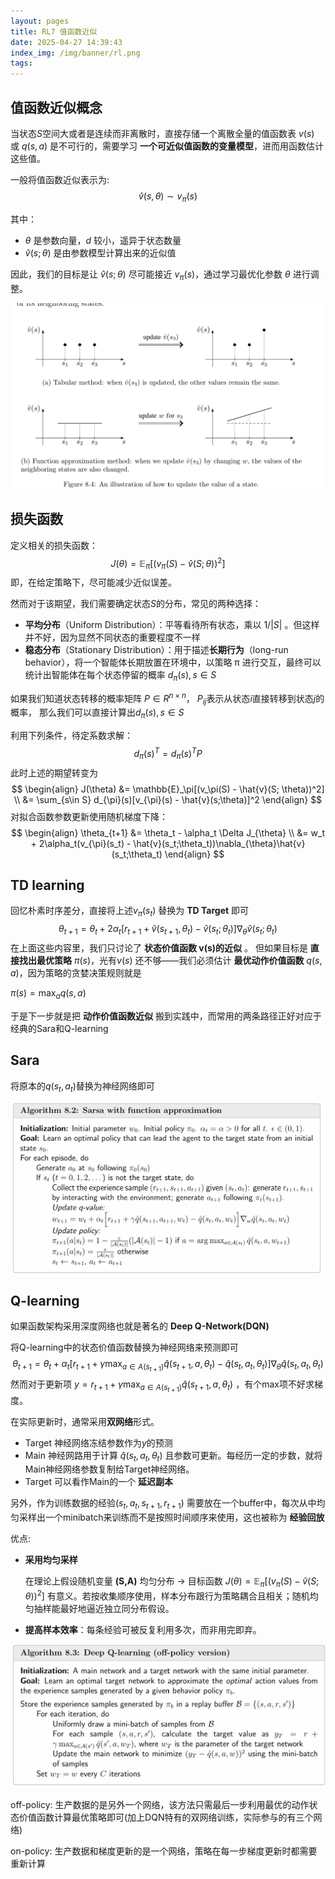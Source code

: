 ```yaml
---
layout: pages
title: RL7 值函数近似
date: 2025-04-27 14:39:43
index_img: /img/banner/rl.png 
tags:
---
```


## 值函数近似概念

当状态$S$空间大或者是连续而非离散时，直接存储一个离散全量的值函数表 $v(s)$ 或 $q(s,a)$ 是不可行的，需要学习 **一个可近似值函数的变量模型**，进而用函数估计这些值。

一般将值函数近似表示为:
$$
\hat{v}(s,\theta) \sim v_{\pi}(s)
$$


其中：

- $\theta$ 是参数向量，$d$ 较小，遥异于状态数量
- $\hat{v}(s;\theta)$ 是由参数模型计算出来的近似值

因此，我们的目标是让 $\hat{v}(s;\theta)$ 尽可能接近 $v_\pi(s)$，通过学习最优化参数 $\theta$ 进行调整。

![基于离散的值函数表和使用函数近似值函数每一步更新时的区别](/img/rl/rl7_diff.png)

## 损失函数

定义相关的损失函数：
$$
J(\theta) = \mathbb{E}_\pi[(v_\pi(S) - \hat{v}(S; \theta))^2]
$$
即，在给定策略下，尽可能减少近似误差。

然而对于该期望，我们需要确定状态$S$的分布，常见的两种选择：

* **平均分布**（Uniform Distribution）：平等看待所有状态，乘以 $1/|S|$ 。但这样并不好，因为显然不同状态的重要程度不一样
* **稳态分布**（Stationary Distribution）：用于描述**长期行为**（long-run behavior），将一个智能体长期放置在环境中，以策略 π 进行交互，最终可以统计出智能体在每个状态停留的概率 ${d_{\pi}(s)},s∈S$

如果我们知道状态转移的概率矩阵 $P \in R^{n \times n}$， $P_{ij}$表示从状态$i$直接转移到状态$j$的概率， 那么我们可以直接计算出$d_{\pi}(s), s\in S$ 

利用下列条件，待定系数求解：
$$
d_{\pi}(s)^T = d_{\pi}(s)^TP 
$$
此时上述的期望转变为
$$
\begin{align}
J(\theta) &= \mathbb{E}_\pi[(v_\pi(S) - \hat{v}(S; \theta))^2] \\
&= \sum_{s\in S} d_{\pi}(s)[v_{\pi}(s) - \hat{v}(s;\theta)]^2
\end{align}
$$
对拟合函数参数更新使用随机梯度下降：
$$
\begin{align}
\theta_{t+1}  &= \theta_t - \alpha_t \Delta J_{\theta} \\
&= w_t + 2\alpha_t(v_{\pi}(s_t) - \hat{v}(s_t;\theta_t))\nabla_{\theta}\hat{v}(s_t;\theta_t)
\end{align}
$$

## TD learning

回忆朴素时序差分，直接将上述$v_{\pi}(s_t)$ 替换为 **TD Target** 即可
$$
\theta_{t+1}= \theta_t + 2\alpha_t[r_{t+1} + \hat{v}(s_{t+1}, \theta_t)- \hat{v}(s_t;\theta_t)]\nabla_{\theta}\hat{v}(s_t;\theta_t)
$$
在上面这些内容里，我们只讨论了 **状态价值函数 v(s)的近似** 。
 但如果目标是 **直接找出最优策略** $\pi(s)$，光有$v(s)$ 还不够——我们必须估计 **最优动作价值函数** $q(s,a)$，因为策略的贪婪决策规则就是

$\pi(s) = \max_{a}q(s,a)$

于是下一步就是把 **动作价值函数近似** 搬到实践中，而常用的两条路径正好对应于经典的Sara和Q-learning

## Sara

将原本的$q(s_t, a_t)$替换为神经网络即可

![](/img/rl/rl7_sara.png)

## Q-learning

如果函数架构采用深度网络也就是著名的 **Deep Q-Network(DQN)**

将Q-learning中的状态价值函数替换为神经网络来预测即可
$$
\theta_{t+1}= \theta_t + \alpha_t[r_{t+1} + \gamma \max_{a\in A(s_{t+1})}\hat{q}(s_{t+1}, a, \theta_{t})- \hat{q}(s_{t}, a_t, \theta_{t})]\nabla_{\theta}\hat{q}(s_{t}, a_t, \theta_{t})
$$
然而对于更新项 $y=r_{t+1} + \gamma \max_{a\in A(s_{t+1})}\hat{q}(s_{t+1}, a, \theta_{t})$ ，有个max项不好求梯度。

在实际更新时，通常采用**双网络**形式。

* Target 神经网络冻结参数作为$y$的预测
* Main 神经网路用于计算 $\hat{q}(s_{t}, a_t, \theta_{t})$ 且参数可更新。每经历一定的步数，就将Main神经网络参数复制给Target神经网络。
* Target 可以看作Main的一个 **延迟副本** 

另外，作为训练数据的经验$(s_t, a_t, s_{t+1}, r_{t+1})$ 需要放在一个buffer中，每次从中均匀采样出一个minibatch来训练而不是按照时间顺序来使用，这也被称为 **经验回放**

优点:

* **采用均匀采样**

  在理论上假设随机变量 **(S,A)** 均匀分布 → 目标函数 $J(\theta) = \mathbb{E}_\pi[(v_\pi(S) - \hat{v}(S; \theta))^2]$ 有意义。若按收集顺序使用，样本分布跟行为策略耦合且相关；随机均匀抽样能最好地逼近独立同分布假设。

* **提高样本效率**：每条经验可被反复利用多次，而非用完即弃。

![](/img/rl/rl7_dqn.png)

off-policy: 生产数据的是另外一个网络，该方法只需最后一步利用最优的动作状态价值函数计算最优策略即可(加上DQN特有的双网络训练，实际参与的有三个网络)

on-policy: 生产数据和梯度更新的是一个网络，策略在每一步梯度更新时都需要重新计算

